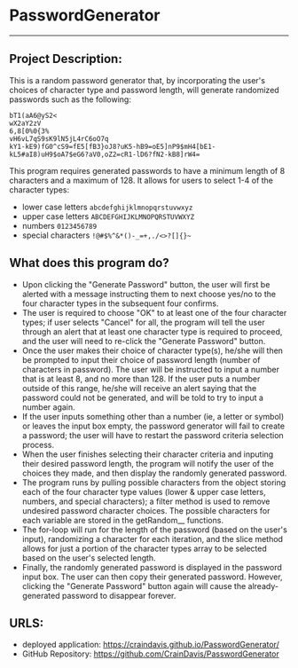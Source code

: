# PasswordGenerator
-------------------------------------------------------------------------------------------------------
## Project Description:
This is a random password generator that, by incorporating the user's choices of character type and password length, will generate randomized passwords such as the following: 
```
bT1(aA6@yS2<
wX2aY2zV
6,8[0%0{3%
vH6vL7qS9sK9lN5jL4rC6oO7q
kY1-kE9)fG0^cS9=fE5[fB3}oJ8?uK5-hB9=oE5]nP9$mH4[bE1-kL5#aI8)uH9$oA7$eG6?aV0,oZ2=cR1-lD6?fN2-kB8]rW4=
```
This program requires generated passwords to have a minimum length of 8 characters and a maximum of 128. It allows for users to select 1-4 of the character types:
* lower case letters `abcdefghijklmnopqrstuvwxyz`
* upper case letters `ABCDEFGHIJKLMNOPQRSTUVWXYZ`
* numbers `0123456789`
* special characters `!@#$%^&*()-_=+,./<>?[]{}~`
## What does this program do?
* Upon clicking the "Generate Password" button, the user will first be alerted with a message instructing them to next choose yes/no to the four character types  in the subsequent four confirms.
* The user is required to choose "OK" to at least one of the four character types; if user selects "Cancel" for all, the program will tell the user through an alert that at least one character type is required to proceed, and the user will need to re-click the "Generate Password" button.
* Once the user makes their choice of character type(s), he/she will then be prompted to input their choice of password length (number of characters in password). The user will be instructed to input a number that is at least 8, and no more than 128. If the user puts a number outside of this range, he/she will receive an alert saying that the password could not be generated, and will be told to try to input a number again. 
* If the user inputs something other than a number (ie, a letter or symbol) or leaves the input box empty, the password generator will fail to create a password; the user will have to restart the password criteria selection process.
* When the user finishes selecting their character criteria and inputing their desired password length, the program will notify the user of the choices they made, and then display the randomly generated password.
* The program runs by pulling possible characters from the object storing each of the four character type values (lower & upper case letters, numbers, and special characters); a filter method is used to remove undesired password character choices. The possible characters for each variable are stored in the getRandom__ functions.
* The for-loop will run for the length of the password (based on the user's input), randomizing a character for each iteration, and the slice method allows for just a portion of the character types array to be selected based on the user's selected length.
* Finally, the randomly generated password is displayed in the password input box. The user can then copy their generated password. However, clicking the "Generate Password" button again will cause the already-generated password to disappear forever.

## URLS:
* deployed application: https://craindavis.github.io/PasswordGenerator/
* GitHub Repository: https://github.com/CrainDavis/PasswordGenerator

